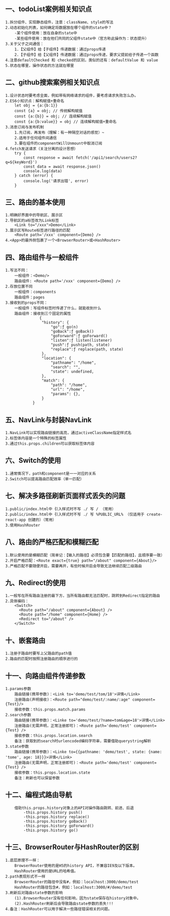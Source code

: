 ## 一、todoList案例相关知识点
    1.拆分组件、实现静态组件，注意：className、style的写法
    2.动态初始化列表，如何确定将数据放在哪个组件的state中？
        -某个组件使用：放在自身的state中
        -某些组件使用：放在他们共同的父组件state中（官方称此操作为：状态提升）
    3.关于父子之间通信：
        1.【父组件】给【子组件】传递数据：通过props传递
        2.【子组件】给【父组件】传递数据：通过props传递，要求父提前给子传递一个函数
    4.注意defaultChecked 和 checked的区别，类似的还有：defaultValue 和 value
    5.状态在哪里，操作状态的方法就在哪里

## 二、github搜索案例相关知识点
    1.设计状态时要考虑全面，例如带有网络请求的组件，要考虑请求失败怎么办。
    2.ES6小知识点：解构赋值+重命名
        let obj = {a:{b:1}}
        const {a} = obj; // 传统解构赋值
        const {a:{b}} = obj; // 连续解构赋值
        const {a:{b:value}} = obj // 连续解构赋值+重命名
    3.消息订阅与发布机制
        1.先订阅，再发布（理解：有一种隔空对话的感觉）~
        2.适用于任何组件间通信
        3.要在组件的componentWillUnmount中取消订阅
    4.fetch发送请求（关注分离的设计思想）
        try {
            const response = await fetch('/api1/search/users2?q=${keyWord}')
            const data = await response.json()
            console.log(data)
        } catch (error) {
            console.log('请求出错', error)
        }

## 三、路由的基本使用
    1.明确好界面中的导航区、展示区
    2.导航区的a标签改为Link标签
        <Link to="/xxx">Demo</Link>
    3.展示区写Route标签进行路径的匹配
        <Route path='/xxx' component={Demo} />
    4.<App>的最外侧包裹了一个<BrowserRouter>或<HashRouter>

## 四、路由组件与一般组件
    1.写法不同：
        一般组件：<Demo/>
        路由组件: <Route path='/xxx' component={Demo} />
    2.存放位置不同
        一般组件：components
        路由组件：pages
    3.接收到的props不同：
        一般组件：写组件标签时传递了什么，就能收到什么
        路由组件：接收到三个固定的属性
                   {
                    "history": {
                        "go":ƒ go(n)
                        "goBack":ƒ goBack()
                        "goForward":ƒ goForward()
                        "listen":ƒ listen(listener)
                        "push":ƒ push(path, state)
                        "replace":ƒ replace(path, state)
                    },
                    "location": {
                        "pathname": "/home",
                        "search": "",
                        "state": undefined,
                    },
                    "match": {
                        "path": "/home",
                        "url": "/home",
                        "params": {},
                    }
                }

## 五、NavLink与封装NavLink
    1.NavLink可以实现路由链接的高亮，通过activeClassName指定样式名
    2.标签体内容是一个特殊的标签属性
    3.通过this.props.children可以获取标签体内容

## 六、Switch的使用
    1.通常情况下，path和component是一一对应的关系
    2.Switch可以提高路由匹配效率（单一匹配）
    
## 七、解决多路径刷新页面样式丢失的问题
    1.public/index.html中 引入样式时不写 ./ 写 / （常用）
    2.public/index.html中 引入样式时不写 ./ 写 %PUBLIC_URL% （仅适用于 create-react-app 创建的）（常用）
    3.使用HashRouter

## 八、路由的严格匹配和模糊匹配
    1.默认使用的是模糊匹配（简单记：【输入的路径】必须包含要【匹配的路径】，且顺序要一致）
    2.开启严格匹配：<Route exact={true} path="/about" component={About}/>
    3.严格匹配不要随便开启，需要再开，有些时候开启会导致无法继续匹配二级路由

## 九、Redirect的使用
    1.一般写在所有路由注册的最下方，当所有路由都无法匹配时，跳转到Redirect指定的路由
    2.具体编码：
        <Switch>
          <Route path="/about" component={About} />
          <Route path="/home" component={Home} />
          <Redirect to="/about" />
        </Switch>

## 十、嵌套路由
    1.注册子路由时要写上父路由的path值
    2.路由的匹配时按照注册路由的顺序进行的

## 十一、向路由组件传递参数
    1.params参数
        路由链接(携带参数)：<Link to='demo/test/tom/18'>详情</Link>
        注册路由(声明接收)：<Route path="demo/test/:name/:age" component={Test}/>
        接收参数：this.props.match.params
    2.search参数
        路由链接(携带参数)：<Linke to='demo/test/?name=tom&age=18'>详情</Link>
        注册路由(无需声明，正常注册即可)：<Route path='demo/test' component={Test} />
        接收参数：this.props.location.search
        备注：获取到的search时urlencoded编码字符串，需要借助querystring解析
    3.state参数
        路由链接(携带参数)：<Linke to={{pathname: 'demo/test', state: {name: 'tome', age: 18}}}>详情</Link>
        注册路由(无需声明，正常注册即可)：<Route path='demo/test' component={Test} />
        接收参数：this.props.location.state
        备注：刷新也可以保留参数

## 十二、编程式路由导航
        借助this.props.history对象上的API对操作路由跳转、前进、后退
            -this.props.history push()
            -this.props.history replace()
            -this.props.history goBack()
            -this.props.history goForward()
            -this.props.history go()

## 十三、BrowserRouter与HashRouter的区别
    1.底层原理不一样：
        BrowserRouter使用的是H5的history API，不兼容IE9及以下版本。
        HashRouter使用的是URL的哈希值。
    2.path表现形式不一样
        BrowserRouter的路径中没有#，例如：localhost:3000/demo/test
        HashRouter的路径包含#，例如：localhost:3000/#/demo/test
    3.刷新后对路由state参数的影响
        (1).BrowserRouter没有任何影响，因为state保存在history对象中。
        (2).HashRouter刷新后会导致路由state参数的丢失!!!
    4.备注：HashRouter可以用于解决一些路径错误相关的问题。